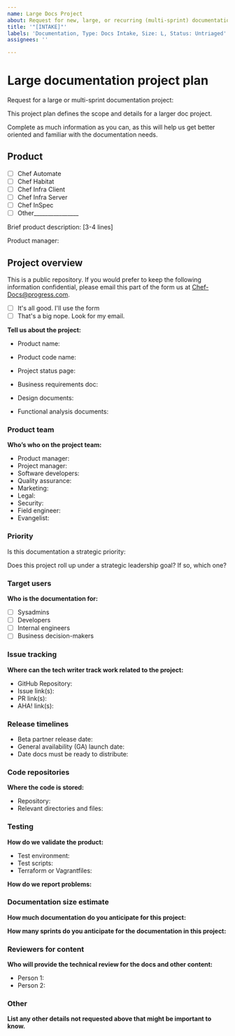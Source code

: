 ```yaml
---
name: Large Docs Project
about: Request for new, large, or recurring (multi-sprint) documentation support.
title: '"[INTAKE]"'
labels: 'Documentation, Type: Docs Intake, Size: L, Status: Untriaged'
assignees: ''

---
```


# Large documentation  project plan
Request for a large or multi-sprint documentation project:

This project plan defines the scope and details for a larger doc project.

Complete as much information as you can, as this will help us get better oriented and familiar with the documentation needs.

## Product
- [ ] Chef Automate
- [ ] Chef Habitat
- [ ] Chef Infra Client
- [ ] Chef Infra Server
- [ ] Chef InSpec
- [ ] Other________________

Brief product description: [3-4 lines]

Product manager:

## Project overview

This is a public repository. If you would prefer to keep the following information confidential, please email this part of the form us at Chef-Docs@progress.com.

- [ ] It's all good. I'll use the form
- [ ] That's a big nope. Look for my email.

**Tell us about the project:**

- Product name:
- Product code name:

- Project status page:
- Business requirements doc:
- Design documents:
- Functional analysis documents:

### Product team

**Who’s who on the project team:**

- Product manager:
- Project manager:
- Software developers:
- Quality assurance:
- Marketing:
- Legal:
- Security:
- Field engineer:
- Evangelist:

### Priority

Is this documentation a strategic priority:

Does this project roll up under a strategic leadership goal? If so, which one?

### Target users

**Who is the documentation for:**

- [ ] Sysadmins
- [ ] Developers
- [ ] Internal engineers
- [ ] Business decision-makers

### Issue tracking

**Where can the tech writer track work related to the project:**

- GitHub Repository:
- Issue link(s):
- PR link(s):
- AHA! link(s):

### Release timelines

- Beta partner release date:
- General availability (GA) launch date:
- Date docs must be ready to distribute:

### Code repositories

**Where the code is stored:**

- Repository:
- Relevant directories and files:

### Testing

**How do we validate the product:**

- Test environment:
- Test scripts:
- Terraform or Vagrantfiles:

**How do we report problems:**

### Documentation size estimate

**How much documentation do you anticipate for this project:**

**How many sprints do you anticipate for the documentation in this project:**

### Reviewers for content

**Who will provide the technical review for the docs and other content:**

- Person 1:
- Person 2:

### Other

**List any other details not requested above that might be important to know.**
